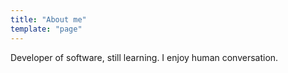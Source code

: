 ```yaml
---
title: "About me"
template: "page"
---
```


Developer of software, still learning. I enjoy human conversation.
